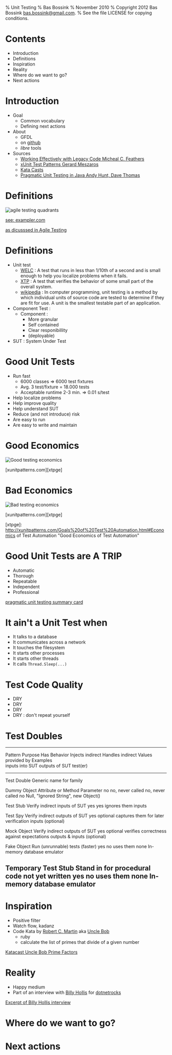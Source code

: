 % Unit Testing
% Bas Bossink
% November 2010
% Copyright 2012 Bas Bossink <bas.bossink@gmail.com>.
% See the file LICENSE for copying conditions.

# Contents

- Introduction
- Definitions
- Inspiration
- Reality
- Where do we want to go?
- Next actions

# Introduction
- Goal
    + Common vocabulary
    + Defining next actions
- About
    + GFDL
    + on [github][gh]
    + *libre* tools
- Sources
    + [Working Effectively with Legacy Code Micheal C. Feathers][welc]
    + [xUnit Test Patterns Gerard Meszaros][xtp]
    + [Kata Casts][kc]
    + [Pragmatic Unit Testing in Java Andy Hunt, Dave Thomas][putj]
    
[gh]: http://github.com/basbossink/presentations "Presentations on github"
[welc]: http://www.amazon.com/Working-Effectively-Legacy-Michael-Feathers/dp/0131177052/ref=sr_1_1?s=books&ie=UTF8&qid=1289675186&sr=1-1 "Working Effectively with Legacy code"
[xtp]: http://xunitpatterns.com/ "xUnit Test Patterns"
[kc]: http://www.katacasts.com/ "Kata Casts"
[putj]: http://pragprog.com/titles/utj/pragmatic-unit-testing-in-java-with-junit "Pragmatic Unit Testing in Java"
[exmp]: http://www.exampler.com/ "Brian Marrick"
[agt]: http://www.amazon.com/Agile-Testing-Practical-Guide-Testers/dp/0321534468/ref=sr_1_1?ie=UTF8&qid=1297200292&sr=8-1 "Agile testing"

# Definitions
![](http://lh3.ggpht.com/_X3kaawac_g4/S3VCgzOuyQI/AAAAAAAAAvw/aww4Ui2N7LU/agile-testing-quadrants.JPG?imgmax=800 "agile testing quadrants")

[see: exampler.com][exmp]

[as dicusssed in Agile Testing][agt]


# Definitions
- Unit test
    + [WELC][welc] : A test that runs in less than 1/10th of a second
    and is small enough to help you localize problems when it fails.
    + [XTP][xtp] : A test that verifies the behavior of some small
    part of the overall system.
    + [wikipedia][wput] : In computer programming, unit testing is a
    method by which individual units of source code are tested to
    determine if they are fit for use. A unit is the smallest testable
    part of an application.
- Component Test :
    + Component : 
         - More granular 
         - Self contained
         - Clear responibillity
         - (deployable)
- SUT : System Under Test

# Good Unit Tests
- Run fast
    + 6000 classes => 6000 test fixtures
    + Avg. 3 test/fixture = 18.000 tests
    + Acceptable runtime 2-3 min. => 0.01 s/test
- Help localize problems
- Help improve quality
- Help understand SUT
- Reduce (and not introduce) risk
- Are easy to run
- Are easy to write and maintain

# Good Economics
![](http://xunitpatterns.com/Economics-Good.gif "Good testing economics")

[xunitpatterns.com][xtpge]

# Bad Economics
![](http://xunitpatterns.com/Economics-Bad.gif "Bad testing economics")

[xunitpatterns.com][xtpge]

[xtpge]: http://xunitpatterns.com/Goals%20of%20Test%20Automation.html#Economics of Test Automation "Good Economics of Test Automation"

# Good Unit Tests are A TRIP
- Automatic
- Thorough
- Repeatable
- Independent
- Professional

[pragmatic unit testing summary card][pragsum]

[pragsum]: http://media.pragprog.com/titles/utj/StandaloneSummary.pdf "Summary Card"

# It ain't a Unit Test when
- It talks to a database
- It communicates across a network
- It touches the filesystem
- It starts other processes
- It starts other threads
- It calls <code>Thread.Sleep(...)</code>

# Test Code Quality
- DRY
- DRY
- DRY
- DRY : don't repeat yourself

# Test Doubles

------------------------------------------------------------------------------------------------------------------------------------------------------------------------------------------------------------
Pattern             Purpose                                      Has Behavior  Injects indirect  Handles indirect                          Values provided by           Examples                             
                                                                               inputs into SUT   outputs of SUT                            test(er)                                                         
------------------- -------------------------------------------- ------------  ----------------- ----------------------------------------- ---------------------------- ------------------------------------
Test Double         Generic name for family                

Dummy Object        Attribute or Method Parameter                no            no, never called  no, never called                          no                           Null, "Ignored String", new Object() 

Test Stub           Verify indirect inputs of SUT                yes           yes               ignores them                              inputs                                                           

Test Spy            Verify indirect outputs of SUT               yes           optional          captures them for later verification      inputs (optional)                                                

Mock Object         Verify indirect outputs of SUT               yes           optional          verifies correctness against expectations outputs & inputs (optional)                                      

Fake Object         Run (unrunnable) tests (faster)              yes           no                uses them                                 none                         In-memory database emulator          

Temporary Test Stub Stand in for procedural code not yet written yes           no                uses them                                 none                         In-memory database emulator          
------------------------------------------------------------------------------------------------------------------------------------------------------------------------------------------------------------


[wput]: http://en.wikipedia.org/wiki/Unit_test "Wikipedia Unit Test"

# Inspiration
- Positive filter
- Watch flow, kadanz
- Code Kata by [Robert C. Martin][ub] aka [Uncle Bob][ub]
    + ruby
    + calculate the list of primes that divide of a given number

[Katacast Uncle Bob Prime Factors][kata]

[kata]: http://vimeo.com/7762511 "Prime number kata"
[ub]: http://www.objectmentor.com/omTeam/martin_r.html "Bio for Robert C. Martin"

# Reality
- Happy medium
- Part of an interview with [Billy Hollis][bh] for [dotnetrocks][dnr]

[Excerpt of Billy Hollis interview][600]

[dnr]: http://www.dotnetrocks.com/Default.aspx ".NET Rocks"
[bh]: http://dotnetmasters.com/ "Billy Hollis"
[600]: http://www.dotnetrocks.com/default.aspx?showNum=600 "dotnetrocks show 600"

# Where do we want to go?

# Next actions
